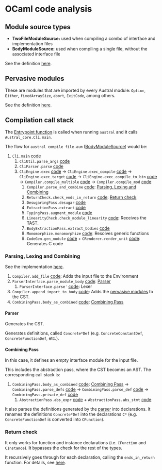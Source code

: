 # OCaml code analysis

## Module source types

- **TwoFileModuleSource:** used when compiling a combo of interface and implementation files
- **BodyModuleSource:** used when compiling a single file, without the associated interface file

See the definition [here](https://github.com/austral/austral/blob/246f521c46825b58f81b2e489d2933be4e5ed9ad/lib/Compiler.ml#L56).

## Pervasive modules

These are modules that are imported by every Austral module: `Option`, `Either`, `fixedArraySize`, `abort`, `ExitCode`, among others.

See the definition [here](https://github.com/austral/austral/blob/246f521c46825b58f81b2e489d2933be4e5ed9ad/lib/BuiltIn.ml#L15).

## Compilation call stack

The [Entrypoint function](https://github.com/austral/austral/blob/246f521c46825b58f81b2e489d2933be4e5ed9ad/lib/Cli.ml#L13) is called when running `austral` and it calls `Austral_core.Cli.main`.

The flow for `austral compile file.aum` ([BodyModuleSource](#module-source-types)) would be:

1. `Cli.main` [code](https://github.com/austral/austral/blob/246f521c46825b58f81b2e489d2933be4e5ed9ad/lib/Cli.ml#L13)
    1. `CliUtil.parse_args` [code](https://github.com/austral/austral/blob/246f521c46825b58f81b2e489d2933be4e5ed9ad/lib/CliUtil.ml#L73)
    1. `CliParser.parse` [code](https://github.com/austral/austral/blob/246f521c46825b58f81b2e489d2933be4e5ed9ad/lib/CliParser.ml#L229)
    1. `CliEngine.exec` [code](https://github.com/austral/austral/blob/246f521c46825b58f81b2e489d2933be4e5ed9ad/lib/CliEngine.ml#L72) → `CliEngine.exec_compile` [code](https://github.com/austral/austral/blob/246f521c46825b58f81b2e489d2933be4e5ed9ad/lib/CliEngine.ml#L119) → `CliEngine.exec_target` [code](https://github.com/austral/austral/blob/246f521c46825b58f81b2e489d2933be4e5ed9ad/lib/CliEngine.ml#L164) → `CliEngine.exec_compile_to_bin` [code](https://github.com/austral/austral/blob/246f521c46825b58f81b2e489d2933be4e5ed9ad/lib/CliEngine.ml#L175) → `Compiler.compile_multiple` [code](https://github.com/austral/austral/blob/246f521c46825b58f81b2e489d2933be4e5ed9ad/lib/Compiler.ml#L111) → `Compiler.compile_mod` [code](https://github.com/austral/austral/blob/246f521c46825b58f81b2e489d2933be4e5ed9ad/lib/Compiler.ml#L92)
        1. `Compiler.parse_and_combine` [code](https://github.com/austral/austral/blob/246f521c46825b58f81b2e489d2933be4e5ed9ad/lib/Compiler.ml#L68): [Parsing, Lexing and Combining](#parsing-lexing-and-combining) 
        1. `ReturnCheck.check_ends_in_return` [code](https://github.com/austral/austral/blob/246f521c46825b58f81b2e489d2933be4e5ed9ad/lib/ReturnCheck.ml#L69): [Return check](#return-check)
        1. `DesugaringPass.desugar` [code](https://github.com/austral/austral/blob/246f521c46825b58f81b2e489d2933be4e5ed9ad/lib/DesugaringPass.ml#L30)
        1. `ExtractionPass.extract` [code](https://github.com/austral/austral/blob/246f521c46825b58f81b2e489d2933be4e5ed9ad/lib/ExtractionPass.ml#L201)
        1. `TypingPass.augment_module` [code](https://github.com/austral/austral/blob/246f521c46825b58f81b2e489d2933be4e5ed9ad/lib/TypingPass.ml#L663)
        1. `LinearityCheck.check_module_linearity` [code](https://github.com/austral/austral/blob/246f521c46825b58f81b2e489d2933be4e5ed9ad/lib/LinearityCheck.ml#L758): Receives the TAST.
        1. `BodyExtractionPass.extract_bodies` [code](https://github.com/austral/austral/blob/246f521c46825b58f81b2e489d2933be4e5ed9ad/lib/BodyExtractionPass.ml#L10)
        1. `Monomorphize.monomorphize` [code](https://github.com/austral/austral/blob/246f521c46825b58f81b2e489d2933be4e5ed9ad/lib/Monomorphize.ml#L522): Resolves generic functions
        1. `CodeGen.gen_module` [code](https://github.com/austral/austral/blob/246f521c46825b58f81b2e489d2933be4e5ed9ad/lib/CodeGen.ml#L724) + `CRenderer.render_unit` [code](https://github.com/austral/austral/blob/246f521c46825b58f81b2e489d2933be4e5ed9ad/lib/CRenderer.ml#L33): Generates C code

### Parsing, Lexing and Combining

See the implementation [here](https://github.com/austral/austral/blob/246f521c46825b58f81b2e489d2933be4e5ed9ad/lib/Compiler.ml#L68).

1. `Compiler.add_file` [code](https://github.com/austral/austral/blob/246f521c46825b58f81b2e489d2933be4e5ed9ad/lib/Env.ml#L95): Adds the input file to the Environment
1.  `ParserInterface.parse_module_body` [code](https://github.com/austral/austral/blob/246f521c46825b58f81b2e489d2933be4e5ed9ad/lib/ParserInterface.ml#L33): [Parser](#parser)
    1. `ParserInterface.parse'` [code](https://github.com/austral/austral/blob/246f521c46825b58f81b2e489d2933be4e5ed9ad/lib/ParserInterface.ml#L17): Lexer
1. `Compiler.append_import_to_body` [code](https://github.com/austral/austral/blob/246f521c46825b58f81b2e489d2933be4e5ed9ad/lib/Compiler.ml#L42): Adds the [pervasive modules](#pervasive-modules) to the CST.
1. `CombiningPass.body_as_combined` [code](https://github.com/austral/austral/blob/246f521c46825b58f81b2e489d2933be4e5ed9ad/lib/CombiningPass.ml#L450): [Combining Pass](#combining-pass)

#### Parser

Generates the CST.

Generates definitions, called `Concrete*Def` (e.g. `ConcreteConstantDef`, `ConcreteFunctionDef`, etc.).

#### Combining Pass

In this case, it defines an empty interface module for the input file.

This includes the abstraction pass, where the CST becomes an AST.
The corresponding call stack is:

1. `CombiningPass.body_as_combined` [code](https://github.com/austral/austral/blob/246f521c46825b58f81b2e489d2933be4e5ed9ad/lib/CombiningPass.ml#L450): [Combining Pass](#combining-pass) → `CombiningPass.parse_defs` [code](https://github.com/austral/austral/blob/246f521c46825b58f81b2e489d2933be4e5ed9ad/lib/CombiningPass.ml#L410) → `CombiningPass.parse_def` [code](https://github.com/austral/austral/blob/246f521c46825b58f81b2e489d2933be4e5ed9ad/lib/CombiningPass.ml#L413) → `CombiningPass.private_def` [code](https://github.com/austral/austral/blob/246f521c46825b58f81b2e489d2933be4e5ed9ad/lib/CombiningPass.ml#L260)
    1. `AbstractionPass.abs_expr` [code](https://github.com/austral/austral/blob/246f521c46825b58f81b2e489d2933be4e5ed9ad/lib/AbstractionPass.ml#L104) + `AbstractionPass.abs_stmt` [code](https://github.com/austral/austral/blob/246f521c46825b58f81b2e489d2933be4e5ed9ad/lib/AbstractionPass.ml#L17)

It also parses the definitions generated by the [parser](#parser) into declarations.
It renames the definitions `Concrete*Def` into the declarations `C*` (e.g. `ConcreteFunctionDef` is converted into `CFunction`).

### Return check

It only works for function and instance declarations (i.e. `CFunction` and `CInstance`).
It bypasses the check for the rest of the types.

It recursively goes through for each declaration, calling the `ends_in_return` function.
For details, see [here](https://github.com/austral/austral/blob/246f521c46825b58f81b2e489d2933be4e5ed9ad/lib/ReturnCheck.ml#L33).
